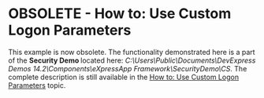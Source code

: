 
# OBSOLETE - How to: Use Custom Logon Parameters


<p>This example is now obsolete. The functionality demonstrated here is a part of the <strong>Security Demo </strong>located here: <em>C:\Users\Public\Documents\DevExpress Demos 14.2\Components\eXpressApp Framework\SecurityDemo\CS</em>. The complete description is still available in the <a href="https://docs.devexpress.com/eXpressAppFramework/112982/data-security-and-safety/security-system/task-based-help/how-to-use-custom-logon-parameters-and-authentication"> <u>How to: Use Custom Logon Parameters</u></a> topic.</p>
